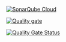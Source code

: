 [![SonarQube Cloud](https://sonarcloud.io/images/project_badges/sonarcloud-light.svg)](https://sonarcloud.io/summary/new_code?id=ShitalSapkota_palindromeCheck_shital)

[![Quality gate](https://sonarcloud.io/api/project_badges/quality_gate?project=ShitalSapkota_palindromeCheck_shital)](https://sonarcloud.io/summary/new_code?id=ShitalSapkota_palindromeCheck_shital)

[![Quality Gate Status](https://sonarcloud.io/api/project_badges/measure?project=ShitalSapkota_palindromeCheck_shital&metric=alert_status)](https://sonarcloud.io/summary/new_code?id=ShitalSapkota_palindromeCheck_shital)